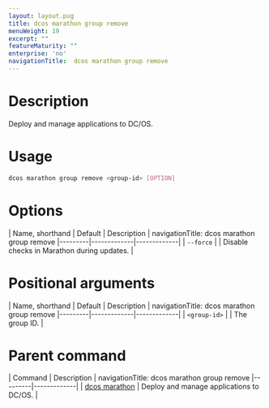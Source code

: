 ```yaml
---
layout: layout.pug
title: dcos marathon group remove
menuWeight: 19
excerpt: ""
featureMaturity: ""
enterprise: 'no'
navigationTitle:  dcos marathon group remove
---
```


<!-- This source repo for this topic is https://github.com/dcos/dcos-docs -->


# Description
Deploy and manage applications to DC/OS.

# Usage

```bash
dcos marathon group remove <group-id> [OPTION]
```

# Options

| Name, shorthand | Default | Description |
navigationTitle:  dcos marathon group remove
|---------|-------------|-------------|
| `--force`   |             | Disable checks in Marathon during updates. |

# Positional arguments

| Name, shorthand | Default | Description |
navigationTitle:  dcos marathon group remove
|---------|-------------|-------------|
| `<group-id>`   |             |  The group ID. |

# Parent command

| Command | Description |
navigationTitle:  dcos marathon group remove
|---------|-------------|
| [dcos marathon](/1.10/cli/command-reference/dcos-marathon/) | Deploy and manage applications to DC/OS. |

<!-- # Examples -->
